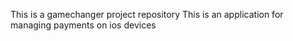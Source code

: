 This is a gamechanger project repository
This is an application for managing payments on ios devices
